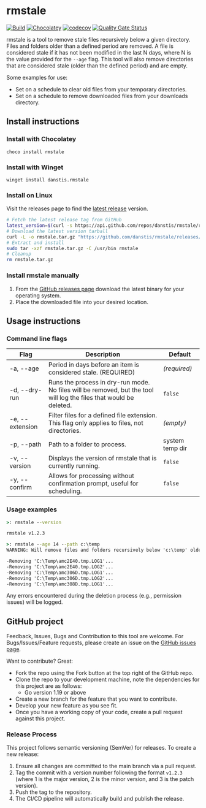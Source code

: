 # rmstale

[![Build](https://github.com/danstis/rmstale/workflows/Build/badge.svg)](https://github.com/danstis/rmstale/actions?query=workflow%3ABuild)
[![Chocolatey](https://img.shields.io/chocolatey/v/rmstale.svg)](https://chocolatey.org/packages/rmstale)
[![codecov](https://codecov.io/gh/danstis/rmstale/branch/master/graph/badge.svg)](https://codecov.io/gh/danstis/rmstale)
[![Quality Gate Status](https://sonarcloud.io/api/project_badges/measure?project=danstis_rmstale&metric=alert_status)](https://sonarcloud.io/dashboard?id=danstis_rmstale)

rmstale is a tool to remove stale files recursively below a given directory.
Files and folders older than a defined period are removed.
A file is considered stale if it has not been modified in the last N days, where N is the value provided for the `--age` flag.
This tool will also remove directories that are considered stale (older than the defined period) and are empty.

Some examples for use:

* Set on a schedule to clear old files from your temporary directories.
* Set on a schedule to remove downloaded files from your downloads directory.

## Install instructions

### Install with Chocolatey

`choco install rmstale`

### Install with Winget

`winget install danstis.rmstale`

### Install on Linux

Visit the releases page to find the [latest release](https://github.com/danstis/rmstale/releases/latest) version.

```bash
# Fetch the latest release tag from GitHub
latest_version=$(curl -s https://api.github.com/repos/danstis/rmstale/releases/latest | grep -Po '"tag_name": "\K.*?(?=")')
# Download the latest version tarball
curl -L -o rmstale.tar.gz "https://github.com/danstis/rmstale/releases/download/$latest_version/rmstale_${latest_version#v}_linux_amd64.tar.gz"
# Extract and install
sudo tar -xzf rmstale.tar.gz -C /usr/bin rmstale
# Cleanup
rm rmstale.tar.gz
```

### Install rmstale manually

1. From the [GitHub releases page](https://github.com/danstis/rmstale/releases) download the latest binary for your operating system.
2. Place the downloaded file into your desired location.

## Usage instructions

### Command line flags

| Flag            | Description                                                                                                        | Default         |
| --------------- | ------------------------------------------------------------------------------------------------------------------ | --------------- |
| -a, --age       | Period in days before an item is considered stale. (REQUIRED)                                                      | *(required)*    |
| -d, --dry-run   | Runs the process in dry-run mode. No files will be removed, but the tool will log the files that would be deleted. | `false`         |
| -e, --extension | Filter files for a defined file extension. This flag only applies to files, not directories.                       | *(empty)*       |
| -p, --path      | Path to a folder to process.                                                                                       | system temp dir |
| -v, --version   | Displays the version of rmstale that is currently running.                                                         | `false`         |
| -y, --confirm   | Allows for processing without confirmation prompt, useful for scheduling.                                          | `false`         |

### Usage examples

```cmd
>: rmstale --version

rmstale v1.2.3
```

```cmd
>: rmstale --age 14 --path c:\temp
WARNING: Will remove files and folders recursively below 'c:\temp' older than 14 days. Continue?: y

-Removing 'C:\Temp\amc2E40.tmp.LOG1'...
-Removing 'C:\Temp\amc2E40.tmp.LOG2'...
-Removing 'C:\Temp\amc306D.tmp.LOG1'...
-Removing 'C:\Temp\amc306D.tmp.LOG2'...
-Removing 'C:\Temp\amc308D.tmp.LOG1'...
```

Any errors encountered during the deletion process (e.g., permission issues) will be logged.

## GitHub project

Feedback, Issues, Bugs and Contribution to this tool are welcome.
For Bugs/Issues/Feature requests, please create an issue on the [GitHub issues page](https://github.com/danstis/rmstale/issues).

Want to contribute? Great:

* Fork the repo using the Fork button at the top right of the GitHub repo.
* Clone the repo to your development machine, note the dependencies for this project are as follows:
  * Go version 1.19 or above
* Create a new branch for the feature that you want to contribute.
* Develop your new feature as you see fit.
* Once you have a working copy of your code, create a pull request against this project.

### Release Process

This project follows semantic versioning (SemVer) for releases. To create a new release:

1. Ensure all changes are committed to the main branch via a pull request.
2. Tag the commit with a version number following the format `v1.2.3` (where 1 is the major version, 2 is the minor version, and 3 is the patch version).
3. Push the tag to the repository.
4. The CI/CD pipeline will automatically build and publish the release.
